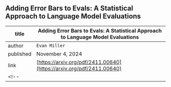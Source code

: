 ## Adding Error Bars to Evals: A Statistical Approach to Language Model Evaluations

| title | Adding Error Bars to Evals: A Statistical Approach to Language Model Evaluations |
| --- | --- |
| author | `Evan Miller` |
| published | November 4, 2024 |
| link | [https://arxiv.org/pdf/2411.00640](https://arxiv.org/pdf/2411.00640) |
<!-- |  |  | -->